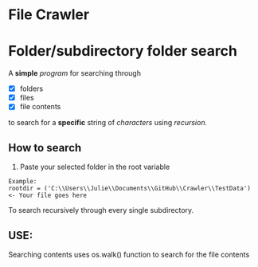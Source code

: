 # File Crawler
# Folder/subdirectory folder search

A __simple__ _program_ for searching through 

* [x] folders
* [x] files
* [x] file contents 

to search for a __specific__ string of *characters* using _recursion._

## How to search
1. Paste your selected folder in the root variable
```
Example:
rootdir = ('C:\\Users\\Julie\\Documents\\GitHub\\Crawler\\TestData') <- Your file goes here
```
To search recursively through every single subdirectory.

## USE:
Searching contents uses os.walk() function to search for the file contents
